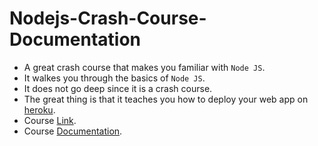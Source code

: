 # Nodejs-Crash-Course-Documentation
* A great crash course that makes you familiar with ` Node JS `.  
* It walkes you through the basics of ` Node JS `.
* It does not go deep since it is a crash course.
* The great thing is that it teaches you how to deploy your web app on [heroku](https://www.heroku.com/).
* Course [Link](https://www.youtube.com/watch?v=fBNz5xF-Kx4&feature=youtu.be).
* Course [Documentation](https://github.com/hossamnasser938/Nodejs-Crash-course/blob/master/course_documentation.md).
